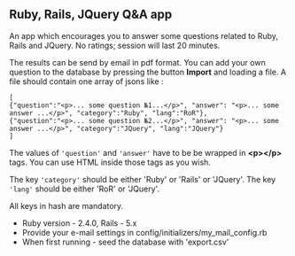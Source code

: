 ## Ruby, Rails, JQuery Q&A app

An app which encourages you to answer some questions related to Ruby, Rails and JQuery.
No ratings; session will last 20 minutes.

The results can be send by email in pdf format.
You can add your own question to the database by pressing the button <strong>Import</strong> and loading a file. A file should contain one array of jsons like :

```
[
{"question":"<p>... some question №1...</p>", "answer": "<p>... some answer ...</p>", "category":"Ruby", "lang":"RoR"},
{"question":"<p>... some question №2...</p>", "answer": "<p>... some answer ...</p>", "category":"JQuery", "lang":"JQuery"}
]
```
The values of `'question'` and `'answer'` have to be be wrapped in <b>&lt;p&gt;&lt;/p&gt;</b> tags. You can use HTML inside those tags as you wish.

The key `'category'` should be either 'Ruby' or 'Rails' or 'JQuery'.
The key `'lang'` should be either 'RoR' or 'JQuery'.

All keys in hash are mandatory.
 
* Ruby version - 2.4.0, Rails - 5.x
* Provide your e-mail settings in config/initializers/my_mail_config.rb
* When first running - seed the database with 'export.csv'

